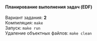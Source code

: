 #### Планирование выполнения задач (EDF)  
Вариант задания: **2**  
Компиляция: ```make```  
Запуск: ```make run```   
Удаление объектных файлов: ```make clean``` 
